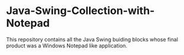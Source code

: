 # Java-Swing-Collection-with-Notepad
This repository contains all the Java Swing buiding blocks whose final product was a Windows Notepad like application.
